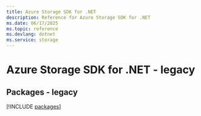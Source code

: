 ```yaml
---
title: Azure Storage SDK for .NET
description: Reference for Azure Storage SDK for .NET
ms.date: 06/17/2025
ms.topic: reference
ms.devlang: dotnet
ms.service: storage
---
```

# Azure Storage SDK for .NET - legacy
## Packages - legacy
[!INCLUDE [packages](storage-index.md)]